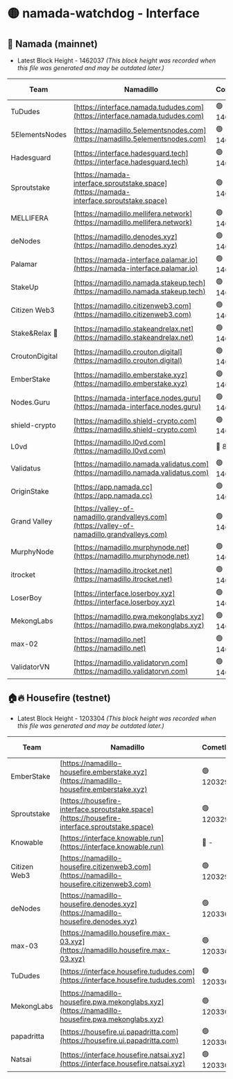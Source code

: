 # 🟡 namada-watchdog - Interface

## 🚀 Namada (mainnet)
- Latest Block Height - 1462037 *(This block height was recorded when this file was generated and may be outdated later.)*

| Team | Namadillo | CometBFT | Indexer | MASP Indexer |
|-|-|-|-|-|
| TuDudes | [https://interface.namada.tududes.com](https://interface.namada.tududes.com) | 🟢 1462020 | 🟢 1462020 | 🟢 1462020 |
| 5ElementsNodes | [https://namadillo.5elementsnodes.com](https://namadillo.5elementsnodes.com) | 🟢 1462021 | 🟢 1462021 | 🟢 1462020 |
| Hadesguard | [https://interface.hadesguard.tech](https://interface.hadesguard.tech) | 🟢 1462021 | 🟢 1462021 | 🟢 1462021 |
| Sproutstake | [https://namada-interface.sproutstake.space](https://namada-interface.sproutstake.space) | 🟢 1462022 | 🟢 1462022 | 🟢 1462022 |
| MELLIFERA | [https://namadillo.mellifera.network](https://namadillo.mellifera.network) | 🟢 1462024 | 🟢 1462024 | 🟢 1462024 |
| deNodes | [https://namadillo.denodes.xyz](https://namadillo.denodes.xyz) | 🟢 1462025 | 🟢 1462025 | 🟢 1462025 |
| Palamar | [https://namada-interface.palamar.io](https://namada-interface.palamar.io) | 🟢 1462025 | 🟢 1462025 | 🟢 1462025 |
| StakeUp | [https://namadillo.namada.stakeup.tech](https://namadillo.namada.stakeup.tech) | 🟢 1462026 | 🟢 1462026 | 🟢 1462026 |
| Citizen Web3 | [https://namadillo.citizenweb3.com](https://namadillo.citizenweb3.com) | 🟢 1462026 | 🔴 1438463 | 🟢 1462026 |
| Stake&Relax 🦥 | [https://namadillo.stakeandrelax.net](https://namadillo.stakeandrelax.net) | 🟢 1462027 | 🟢 1462027 | 🟢 1462028 |
| CroutonDigital | [https://namadillo.crouton.digital](https://namadillo.crouton.digital) | 🟢 1462029 | 🔴 1338918 | 🟢 1462028 |
| EmberStake | [https://namadillo.emberstake.xyz](https://namadillo.emberstake.xyz) | 🟢 1462029 | 🟢 1462029 | 🟢 1462029 |
| Nodes.Guru | [https://namada-interface.nodes.guru](https://namada-interface.nodes.guru) | 🟢 1462030 | 🟢 1462030 | 🟢 1462030 |
| shield-crypto | [https://namadillo.shield-crypto.com](https://namadillo.shield-crypto.com) | 🟢 1462030 | 🟢 1462030 | 🟢 1462030 |
| L0vd | [https://namadillo.l0vd.com](https://namadillo.l0vd.com) | 🔴 894059 | 🔴 1284828 | 🔴 894059 |
| Validatus | [https://namadillo.namada.validatus.com](https://namadillo.namada.validatus.com) | 🟢 1462032 | 🔴 1338199 | 🟢 1462032 |
| OriginStake | [https://app.namada.cc](https://app.namada.cc) | 🟢 1462032 | 🟢 1462032 | 🟢 1462032 |
| Grand Valley | [https://valley-of-namadillo.grandvalleys.com](https://valley-of-namadillo.grandvalleys.com) | 🟢 1462032 | 🟢 1462032 | 🟢 1462032 |
| MurphyNode | [https://namadillo.murphynode.net](https://namadillo.murphynode.net) | 🟢 1462033 | 🟢 1462033 | 🔴 - |
| itrocket | [https://namadillo.itrocket.net](https://namadillo.itrocket.net) | 🟢 1462034 | 🔴 1339267 | 🔴 - |
| LoserBoy | [https://interface.loserboy.xyz](https://interface.loserboy.xyz) | 🟢 1462035 | 🟢 1462035 | 🔴 - |
| MekongLabs | [https://namadillo.pwa.mekonglabs.xyz](https://namadillo.pwa.mekonglabs.xyz) | 🟢 1462036 | 🟢 1462036 | 🟢 1462035 |
| max-02 | [https://namadillo.net](https://namadillo.net) | 🟢 1462036 | 🟢 1462036 | 🟢 1462036 |
| ValidatorVN | [https://namadillo.validatorvn.com](https://namadillo.validatorvn.com) | 🟢 1462037 | 🟢 1462037 | 🟢 1462036 |

## 🏠🔥 Housefire (testnet)
- Latest Block Height - 1203304 *(This block height was recorded when this file was generated and may be outdated later.)*

| Team | Namadillo | CometBFT | Indexer | MASP Indexer |
|-|-|-|-|-|
| EmberStake | [https://namadillo-housefire.emberstake.xyz](https://namadillo-housefire.emberstake.xyz) | 🟢 1203298 | 🟢 1203298 | 🔴 1083022 |
| Sproutstake | [https://housefire-interface.sproutstake.space](https://housefire-interface.sproutstake.space) | 🟢 1203299 | 🟢 1203299 | 🟢 1203299 |
| Knowable | [https://interface.knowable.run](https://interface.knowable.run) | 🔴 - | 🔴 - | 🔴 - |
| Citizen Web3 | [https://namadillo-housefire.citizenweb3.com](https://namadillo-housefire.citizenweb3.com) | 🟢 1203299 | 🔴 1162824 | 🔴 - |
| deNodes | [https://namadillo-housefire.denodes.xyz](https://namadillo-housefire.denodes.xyz) | 🟢 1203301 | 🟢 1203301 | 🟢 1203301 |
| max-03 | [https://namadillo.housefire.max-03.xyz](https://namadillo.housefire.max-03.xyz) | 🟢 1203302 | 🟢 1203302 | 🟢 1203302 |
| TuDudes | [https://interface.housefire.tududes.com](https://interface.housefire.tududes.com) | 🟢 1203302 | 🟢 1203302 | 🟢 1203302 |
| MekongLabs | [https://namadillo-housefire.pwa.mekonglabs.xyz](https://namadillo-housefire.pwa.mekonglabs.xyz) | 🟢 1203303 | 🟢 1203303 | 🔴 1083022 |
| papadritta | [https://housefire.ui.papadritta.com](https://housefire.ui.papadritta.com) | 🟢 1203303 | 🔴 972185 | 🟢 1203303 |
| Natsai | [https://interface.housefire.natsai.xyz](https://interface.housefire.natsai.xyz) | 🟢 1203304 | 🟢 1203304 | 🟢 1203304 |

